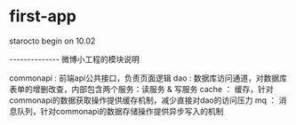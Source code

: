 # first-app
starocto begin on 10.02


-------------- 微博小工程的模块说明

commonapi	:	前端api公共接口，负责页面逻辑
dao	:	数据库访问通道，对数据库表单的增删改查，内部包含两个服务：读服务 & 写服务
cache	：	缓存，针对commonapi的数据获取操作提供缓存机制，减少直接对dao的访问压力
mq	：	消息队列，针对commonapi的数据存储操作提供异步写入的机制
